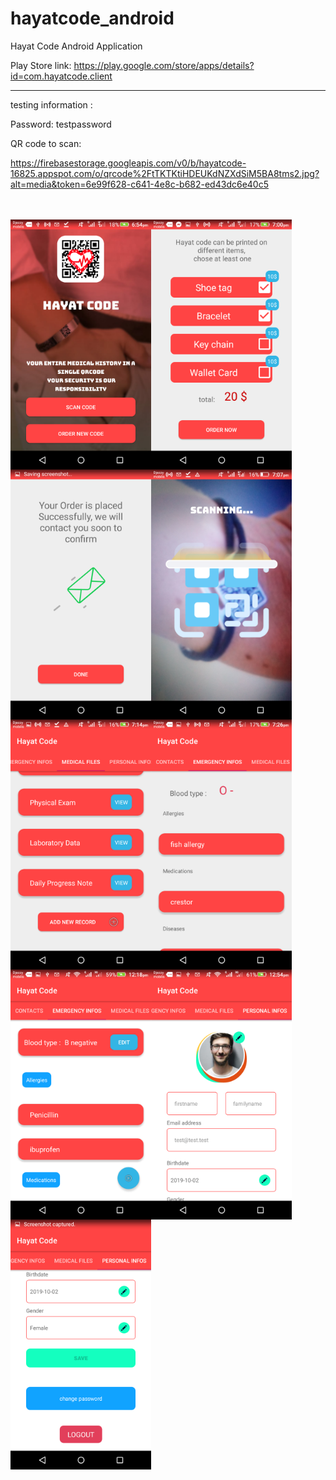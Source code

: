 # hayatcode_android
Hayat Code Android Application

Play Store link:
https://play.google.com/store/apps/details?id=com.hayatcode.client

-------------------------------------------------------------
testing information :

Password: testpassword

QR code to scan:

https://firebasestorage.googleapis.com/v0/b/hayatcode-16825.appspot.com/o/qrcode%2FtTKTKtiHDEUKdNZXdSiM5BA8tms2.jpg?alt=media&token=6e99f628-c641-4e8c-b682-ed43dc6e40c5

<br/>
<br/>
<img align="left" width="225" height="400" src="screenshots/Screenshot_2019-09-29-18-54-08.png" />
<img align="left" width="225" height="400" src="screenshots/Screenshot_2019-09-29-19-00-11.png" />
<img align="left" width="225" height="400" src="screenshots/Screenshot_2019-09-29-19-00-42.png" />
<img align="left" width="225" height="400" src="screenshots/Screenshot_2019-09-29-19-07-32.png" />
<img align="left" width="225" height="400" src="screenshots/Screenshot_2019-09-29-19-14-38.png" />
<img align="left" width="225" height="400" src="screenshots/Screenshot_2019-09-29-19-26-21.png" />
<img align="left" width="225" height="400" src="screenshots/Screenshot_2019-10-04-12-19-02.png" />
<img align="left" width="225" height="400" src="screenshots/Screenshot_2019-10-04-12-54-43.png" />
<img align="left" width="225" height="400" src="screenshots/Screenshot_2019-10-04-12-54-50.png" />

